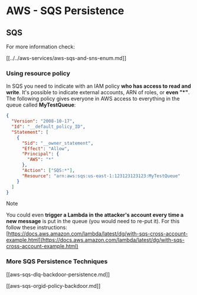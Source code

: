 # AWS - SQS Persistence

## SQS

For more information check:

[[../../aws-services/aws-sqs-and-sns-enum.md]]

### Using resource policy

In SQS you need to indicate with an IAM policy **who has access to read and write**. It's possible to indicate external accounts, ARN of roles, or **even "\*"**.\
The following policy gives everyone in AWS access to everything in the queue called **MyTestQueue**:

```json
{
  "Version": "2008-10-17",
  "Id": "__default_policy_ID",
  "Statement": [
    {
      "Sid": "__owner_statement",
      "Effect": "Allow",
      "Principal": {
        "AWS": "*"
      },
      "Action": ["SQS:*"],
      "Resource": "arn:aws:sqs:us-east-1:123123123123:MyTestQueue"
    }
  ]
}
```

> [!NOTE]
> You could even **trigger a Lambda in the attacker's account every time a new message** is put in the queue (you would need to re-put it). For this follow these instructions: [https://docs.aws.amazon.com/lambda/latest/dg/with-sqs-cross-account-example.html](https://docs.aws.amazon.com/lambda/latest/dg/with-sqs-cross-account-example.html)

### More SQS Persistence Techniques

[[aws-sqs-dlq-backdoor-persistence.md]]

[[aws-sqs-orgid-policy-backdoor.md]]

